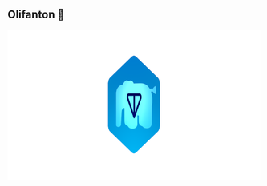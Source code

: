Olifanton 💎
---

<p align="center">
  <a href="https://github.com/olifanton"><img align="center" width="864" height="300" src="https://github.com/olifanton/.github/blob/main/profile/olifanton_banner.png" /></a>
</p>

